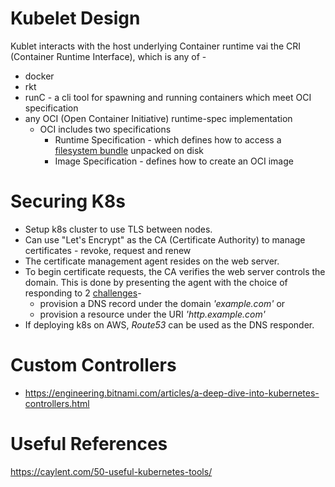 # Kubelet Design
Kublet interacts with the host underlying Container runtime vai the CRI (Container Runtime Interface), which is any of -
* docker
* rkt
* runC - a cli tool for spawning and running containers which meet OCI specification
* any OCI (Open Container Initiative) runtime-spec implementation
  * OCI includes two specifications
    * Runtime Specification - which defines how to access a [filesystem bundle](https://github.com/opencontainers/runtime-spec/blob/master/bundle.md) unpacked on disk
    * Image Specification - defines how to create an OCI image



# Securing K8s

* Setup k8s cluster to use TLS between nodes.
* Can use "Let's Encrypt" as the CA (Certificate Authority) to manage certificates - revoke, request and renew 
* The certificate management agent resides on the web server.
* To begin certificate requests, the CA verifies the web server controls the domain. This is done by presenting the agent with the choice of responding to 2 [challenges](https://letsencrypt.org/how-it-works/)-
  * provision a DNS record under the domain *'example.com'* or
  * provision a resource under the URI *'http.example.com'*
* If deploying k8s on AWS, *Route53* can be used as the DNS responder.

# Custom Controllers
* https://engineering.bitnami.com/articles/a-deep-dive-into-kubernetes-controllers.html

# Useful References

https://caylent.com/50-useful-kubernetes-tools/
